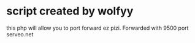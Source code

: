 # script created by wolfyy
this php will allow you to port forward ez pizi.
Forwarded with 9500 port serveo.net
